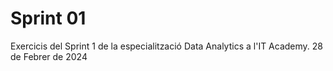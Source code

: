 # Sprint 01
Exercicis del Sprint 1 de la especialització Data Analytics a l'IT Academy. 28 de Febrer de 2024
